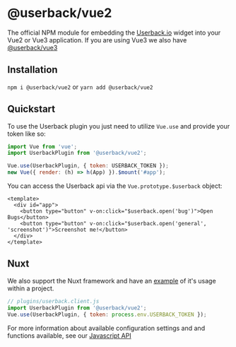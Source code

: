 # @userback/vue2
The official NPM module for embedding the [Userback.io](https://userback.io) widget into your Vue2 or Vue3 application. If you are using Vue3 we also have [@userback/vue3](https://github.com/userback/widget-js/tree/develop/widget-vue3)

## Installation
`npm i @userback/vue2` or `yarn add @userback/vue2`

## Quickstart
To use the Userback plugin you just need to utilize `Vue.use` and provide your token like so:
``` javascript
import Vue from 'vue';
import UserbackPlugin from '@userback/vue2';

Vue.use(UserbackPlugin, { token: USERBACK_TOKEN });
new Vue({ render: (h) => h(App) }).$mount('#app');
```

You can access the Userback api via the `Vue.prototype.$userback` object:
``` vue
<template>
  <div id="app">
    <button type="button" v-on:click="$userback.open('bug')">Open Bugs</button>
    <button type="button" v-on:click="$userback.open('general', 'screenshot')">Screenshot me!</button>
  </div>
</template>
```

## Nuxt
We also support the Nuxt framework and have an [example](https://github.com/userback/widget-js/tree/develop/examples/nuxt2) of it's usage within a project.

``` javascript
// plugins/userback.client.js
import UserbackPlugin from '@userback/vue2';
Vue.use(UserbackPlugin, { token: process.env.USERBACK_TOKEN });
```

For more information about available configuration settings and and functions available, see our [Javascript API](https://docs.userback.io/reference/javascript-api-overview)
